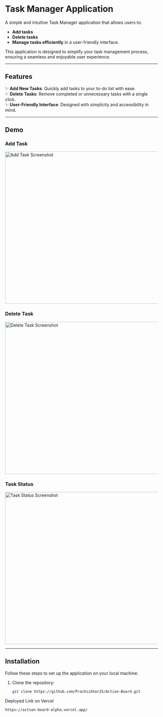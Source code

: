 # Task Manager Application

A simple and intuitive Task Manager application that allows users to:
- **Add tasks**
- **Delete tasks**
- **Manage tasks efficiently** in a user-friendly interface.

This application is designed to simplify your task management process, ensuring a seamless and enjoyable user experience.

---

## Features

✨ **Add New Tasks**: Quickly add tasks to your to-do list with ease.  
✨ **Delete Tasks**: Remove completed or unnecessary tasks with a single click.  
✨ **User-Friendly Interface**: Designed with simplicity and accessibility in mind.

---

## Demo

### Add Task
<img src="https://github.com/user-attachments/assets/f4072620-6b47-46ec-a3e4-d24db36266d8" alt="Add Task Screenshot" width="700" height="500">

### Delete Task
<img src="https://github.com/user-attachments/assets/426f87d9-91f7-43b1-89e3-2ed8344decd8" alt="Delete Task Screenshot" width="700" height="500">

### Task Status
<img src="https://github.com/user-attachments/assets/73413983-fdc4-4d6b-aed5-eab81a167bad" alt="Task Status Screenshot" width="700" height="500">


---

## Installation

Follow these steps to set up the application on your local machine:

1. Clone the repository:
   ```bash
   git clone https://github.com/Prachiikhar25/Action-Board.git

Deployed Link on Vercel
```bash
https://action-board-alpha.vercel.app/
```
